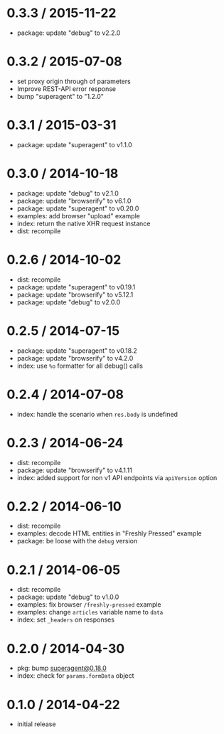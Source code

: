
0.3.3 / 2015-11-22
==================

 * package: update "debug" to v2.2.0

0.3.2 / 2015-07-08
==================

 * set proxy origin through of parameters
 * Improve REST-API error response
 * bump "superagent" to "1.2.0"

0.3.1 / 2015-03-31
==================

 * package: update "superagent" to v1.1.0

0.3.0 / 2014-10-18
==================

 * package: update "debug" to v2.1.0
 * package: update "browserify" to v6.1.0
 * package: update "superagent" to v0.20.0
 * examples: add browser "upload" example
 * index: return the native XHR request instance
 * dist: recompile

0.2.6 / 2014-10-02
==================

 * dist: recompile
 * package: update "superagent" to v0.19.1
 * package: update "browserify" to v5.12.1
 * package: update "debug" to v2.0.0

0.2.5 / 2014-07-15
==================

 * package: update "superagent" to v0.18.2
 * package: update "browserify" to v4.2.0
 * index: use `%o` formatter for all debug() calls

0.2.4 / 2014-07-08
==================

 * index: handle the scenario when `res.body` is undefined

0.2.3 / 2014-06-24
==================

  * dist: recompile
  * package: update "browserify" to v4.1.11
  * index: added support for non v1 API endpoints via `apiVersion` option

0.2.2 / 2014-06-10
==================

  * dist: recompile
  * examples: decode HTML entities in "Freshly Pressed" example
  * package: be loose with the `debug` version

0.2.1 / 2014-06-05
==================

  * dist: recompile
  * package: update "debug" to v1.0.0
  * examples: fix browser `/freshly-pressed` example
  * examples: change `articles` variable name to `data`
  * index: set `_headers` on responses

0.2.0 / 2014-04-30
==================

 * pkg: bump superagent@0.18.0
 * index: check for `params.formData` object

0.1.0 / 2014-04-22
==================

  * initial release
